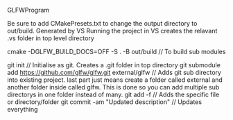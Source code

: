 GLFWProgram

Be sure to add CMakePresets.txt to change the output directory to out/build. Generated by VS
Running the project in VS creates the relavant .vs folder in top level directory

cmake -DGLFW_BUILD_DOCS=OFF -S . -B out/build // To build sub modules

git init														 // Initialise as git. Creates a .git folder in top directory
git submodule add https://github.com/glfw/glfw.git external/glfw // Adds git sub directory into existing project. last part just means create a folder called external and another folder inside called glfw. This is done so you can add multiple sub directorys in one folder instead of many.
git add -f <FileName> 											 // Adds the specific file or directory/folder
git commit -am "Updated description"							 // Updates everything